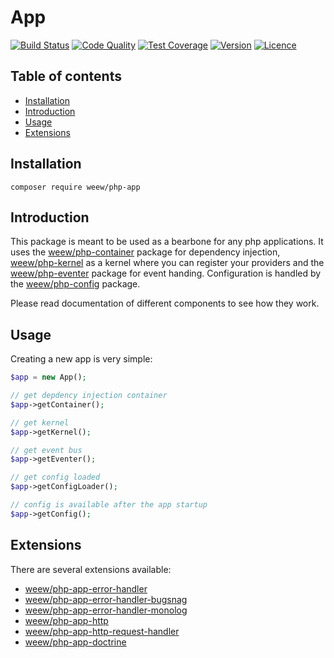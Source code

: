 # App

[![Build Status](https://img.shields.io/travis/weew/php-app.svg)](https://travis-ci.org/weew/php-app)
[![Code Quality](https://img.shields.io/scrutinizer/g/weew/php-app.svg)](https://scrutinizer-ci.com/g/weew/php-app)
[![Test Coverage](https://img.shields.io/coveralls/weew/php-app.svg)](https://coveralls.io/github/weew/php-app)
[![Version](https://img.shields.io/packagist/v/weew/php-app.svg)](https://packagist.org/packages/weew/php-app)
[![Licence](https://img.shields.io/packagist/l/weew/php-app.svg)](https://packagist.org/packages/weew/php-app)

## Table of contents

- [Installation](#installation)
- [Introduction](#introduction)
- [Usage](#usage)
- [Extensions](#extensions)

## Installation

`composer require weew/php-app`

## Introduction

This package is meant to be used as a bearbone for any php applications. It uses the [weew/php-container](https://github.com/weew/php-container) package for dependency injection, [weew/php-kernel](https://github.com/weew/php-kernel) as a kernel where you can register your providers and the [weew/php-eventer](https://github.com/weew/php-eventer) package for event handing. Configuration is handled by the [weew/php-config](https://github.com/weew/php-config) package.

Please read documentation of different components to see how they work.

## Usage

Creating a new app is very simple:

```php
$app = new App();

// get depdency injection container
$app->getContainer();

// get kernel
$app->getKernel();

// get event bus
$app->getEventer();

// get config loaded
$app->getConfigLoader();

// config is available after the app startup
$app->getConfig();
```

## Extensions

There are several extensions available:

- [weew/php-app-error-handler](https://github.com/weew/php-app-error-handler)
- [weew/php-app-error-handler-bugsnag](https://github.com/weew/php-app-error-handler-bugsnag)
- [weew/php-app-error-handler-monolog](https://github.com/weew/php-app-error-handler-monolog)
- [weew/php-app-http](https://github.com/weew/php-app-http)
- [weew/php-app-http-request-handler](https://github.com/weew/php-app-http-request-handler)
- [weew/php-app-doctrine](https://github.com/weew/php-app-doctrine)

